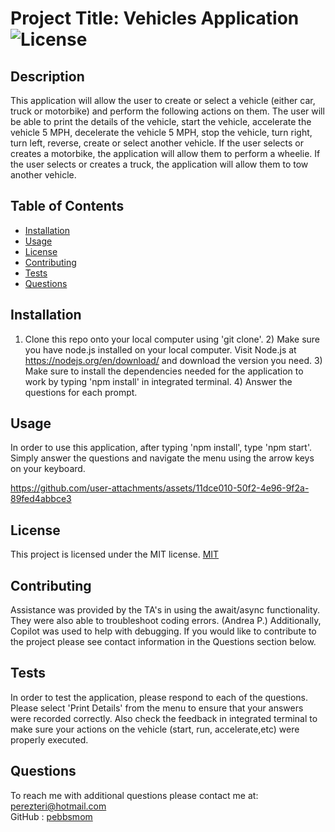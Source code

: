 # Project Title: Vehicles Application ![License](https://img.shields.io/badge/License-MIT-yellow.svg)
## Description 
This application will allow the user to create or select a vehicle (either car, truck or motorbike) and perform the following actions on them.  The user will be able to print the details of the vehicle, start the vehicle, accelerate the vehicle 5 MPH, decelerate the vehicle 5 MPH, stop the vehicle, turn right, turn left, reverse, create or select another vehicle.  If the user selects or creates a motorbike, the application will allow them to perform a wheelie.  If the user selects or creates a truck, the application will allow them to tow another vehicle.
## Table of Contents
* [Installation](#installation)
* [Usage](#usage)
* [License](#license)
* [Contributing](#contributing)
* [Tests](#tests)
* [Questions](#questions)
## Installation
1) Clone this repo onto your local computer using 'git clone'. 2) Make sure you have node.js installed on your local computer.  Visit Node.js at https://nodejs.org/en/download/ and download the version you need. 3)  Make sure to install the dependencies needed for the application to work by typing 'npm install' in integrated terminal. 4) Answer the questions for each prompt.
## Usage
In order to use this application, after typing 'npm install', type 'npm start'.  Simply answer the questions and navigate the menu using the arrow keys on your keyboard.






https://github.com/user-attachments/assets/11dce010-50f2-4e96-9f2a-89fed4abbce3



## License
   This project is licensed under the MIT license. [MIT](https://opensource.org/licenses/MIT)
## Contributing
Assistance was provided by the TA's in using the await/async functionality.  They were also able to troubleshoot coding errors. (Andrea P.) Additionally, Copilot was used to help with debugging.  If you would like to contribute to the project please see contact information in the Questions section below. 
## Tests
In order to test the application, please respond to each of the questions.  Please select 'Print Details' from the menu to ensure that your answers were recorded correctly.  Also check the feedback in integrated terminal to make sure your actions on the vehicle (start, run, accelerate,etc) were properly executed.
## Questions
To reach me with additional questions please contact me at:
perezteri@hotmail.com  
GitHub : [pebbsmom](https://github.com/pebbsmom)
